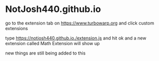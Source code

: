 # NotJosh440.github.io

go to the extension tab on https://www.turbowarp.org and click custom extensions

type https://notjosh440.github.io./extension.js and hit ok and a new extension called Math Extension will show up

new things are still being added to this

